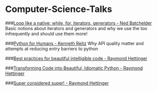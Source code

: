 # Computer-Science-Talks


###[Loop like a native: while, for, iterators, generators - Ned Batchelder](https://www.youtube.com/watch?v=EnSu9hHGq5o)
Basic notions about iterators and generators and why we use the too infrequently and should use them more!


###[Python for Humans - Kenneth Reitz](https://www.youtube.com/watch?v=bpZS9ehw98k)
Why API quality matter and attempts at reducing entry barriers to python


###[Best practices for beautiful intelligible code - Raymond Hettinger](https://www.youtube.com/watch?v=wf-BqAjZb8M)


###[Transforming Code into Beautiful, Idiomatic Python - Raymond Hettinger](https://www.youtube.com/watch?v=OSGv2VnC0go)


###[Super considered super! - Raymond Hettinger](https://www.youtube.com/watch?v=EiOglTERPEo)

